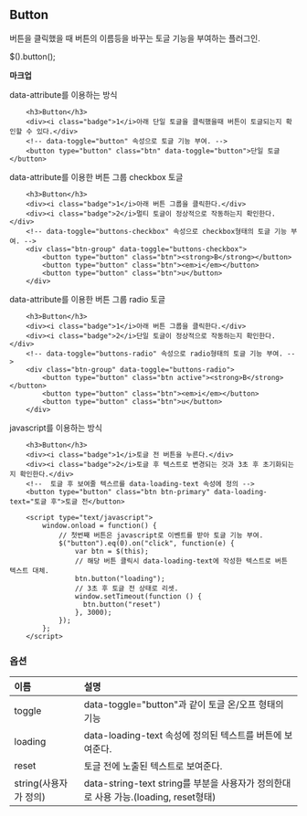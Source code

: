 <!--
layout: 'post'
section: 'Cornerstone Framework'
title: '버튼'
outline: '버튼을 클릭했을 때 버튼의 이름등을 바꾸는 토글 기능을 부여하는 플러그인. data-attribute를 이용하는 방식. data-attribute를 이용한 버튼 그룹 checkbox 토글. data-attribute를 이용한 버튼 그룹 radio 토글...'
date: '2012-11-16'
tagstr: 'widget'
order: '[4, 3, 2]'
thumbnail: '4.3.02.button.png'
-->

## Button
버튼을 클릭했을 때 버튼의 이름등을 바꾸는 토글 기능을 부여하는 플러그인.

$().button();

__마크업__

data-attribute를 이용하는 방식

``` cm
    <h3>Button</h3>
    <div><i class="badge">1</i>아래 단일 토글을 클릭했을때 버튼이 토글되는지 확인할 수 있다.</div>
	<!-- data-toggle="button" 속성으로 토글 기능 부여. -->
	<button type="button" class="btn" data-toggle="button">단일 토글</button>
```

data-attribute를 이용한 버튼 그룹 checkbox 토글

``` cm,{iframe-height:200px}
    <h3>Button</h3>
    <div><i class="badge">1</i>아래 버튼 그룹을 클릭한다.</div>
    <div><i class="badge">2</i>멀티 토글이 정상적으로 작동하는지 확인한다.</div>
    <!-- data-toggle="buttons-checkbox" 속성으로 checkbox형태의 토글 기능 부여. -->
	<div class="btn-group" data-toggle="buttons-checkbox">
		<button type="button" class="btn"><strong>B</strong></button>
		<button type="button" class="btn"><em>i</em></button>
		<button type="button" class="btn">u</button>
	</div>
```

data-attribute를 이용한 버튼 그룹 radio 토글

``` cm,{iframe-height:200px}
    <h3>Button</h3>
    <div><i class="badge">1</i>아래 버튼 그룹을 클릭한다.</div>
    <div><i class="badge">2</i>단일 토글이 정상적으로 작동하는지 확인한다.</div>
	<!-- data-toggle="buttons-radio" 속성으로 radio형태의 토글 기능 부여. -->
	<div class="btn-group" data-toggle="buttons-radio">
		<button type="button" class="btn active"><strong>B</strong></button>
		<button type="button" class="btn"><em>i</em></button>
		<button type="button" class="btn">u</button>
	</div>
```

javascript를 이용하는 방식

``` cm,{iframe-height:200px}
    <h3>Button</h3>
    <div><i class="badge">1</i>토글 전 버튼을 누른다.</div>
    <div><i class="badge">2</i>토글 후 텍스트로 변경되는 것과 3초 후 초기화되는지 확인한다.</div>
	<!--  토글 후 보여줄 텍스르를 data-loading-text 속성에 정의 -->
	<button type="button" class="btn btn-primary" data-loading-text="토글 후">토글 전</button>

	<script type="text/javascript">
	    window.onload = function() {
            // 첫번째 버튼은 javascript로 이벤트를 받아 토글 기능 부여.
            $("button").eq(0).on("click", function(e) {
                var btn = $(this);
                // 해당 버튼 클릭시 data-loading-text에 작성한 텍스트로 버튼 텍스트 대체.
                btn.button("loading");
                // 3초 후 토글 전 상태로 리셋.
                window.setTimeout(function () {
                  btn.button("reset")
                }, 3000);
            });
		};
	</script>
```

### 옵션
이름 | 설명
:--|:--
toggle | data-toggle="button"과 같이 토글 온/오프 형태의 기능
loading | data-loading-text 속성에 정의된 텍스트를 버튼에 보여준다.
reset | 토글 전에 노출된 텍스트로 보여준다.
string(사용자가 정의) | data-string-text  string를 부분을 사용자가 정의한대로 사용 가능.(loading, reset형태)
